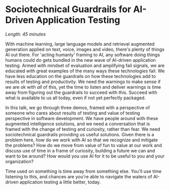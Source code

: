 # Sociotechnical Guardrails for AI-Driven Application Testing

*Length: 45 minutes* 

With machine learning, large language models and retrieval augmented generation applied on text, voice, images and video, there's plenty of things AI out there. For 'acting humanly' framing to AI, any software doing things humans could do gets bundled in the new wave of AI-driven application testing. Armed with mindset of evaluation and amplifying fail signals, we are educated with great examples of the many ways these technologies fail. We have less education on the guardrails on how these technologies add to results of testing and productivity. We need the warnings to make sense if _we_ are ok with _all_ of this, yet the time to listen and deliver warnings is time away from figuring out the guardrails to succeed with this. Succeed with what is available to us all today, even if not yet perfectly packaged.

In this talk, we go through three demos, framed with a perspective of someone who cares about results of testing and value of testing perspective in software development. We have people around with these augmented intelligence solutions, and we need a conversation that is framed with the change of testing and curiosity, rather than fear. We need sociotechnical guardrails providing us useful solutions. Given there is a problem here, how do we work with AI so that we recognize and mitigate the problems? How do we move from value of fun to value at our work and discuss use of time in a frame of curiosity, building a future we can and want to be around? How would you use AI for it to be useful to you and your organization? 

Time used on something is time away from something else. You'll use time listening to this, and chances are you're able to navigate the waters of AI-driven application testing a little better, today.
